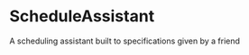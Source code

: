 ScheduleAssistant
=================

A scheduling assistant built to specifications given by a friend